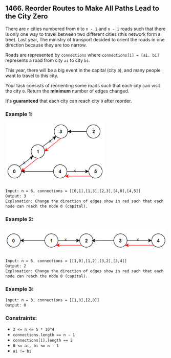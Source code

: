 ## 1466. Reorder Routes to Make All Paths Lead to the City Zero

There are ```n``` cities numbered from ```0``` to ```n - 1``` and ```n - 1``` roads such that there is only one way to travel between two different cities (this network form a tree). Last year, The ministry of transport decided to orient the roads in one direction because they are too narrow.

Roads are represented by ```connections``` where ```connections[i] = [ai, bi]``` represents a road from city ```ai``` to city ```bi```.

This year, there will be a big event in the capital (city ```0```), and many people want to travel to this city.

Your task consists of reorienting some roads such that each city can visit the city ```0```. Return the **minimum** number of edges changed.

It's **guaranteed** that each city can reach city ```0``` after reorder.

### Example 1:

![Example 1](images/example1.png)

```
Input: n = 6, connections = [[0,1],[1,3],[2,3],[4,0],[4,5]]
Output: 3
Explanation: Change the direction of edges show in red such that each node can reach the node 0 (capital).
```
### Example 2:

![Example 2](images/example2.png)

```
Input: n = 5, connections = [[1,0],[1,2],[3,2],[3,4]]
Output: 2
Explanation: Change the direction of edges show in red such that each node can reach the node 0 (capital).
```
### Example 3:
```
Input: n = 3, connections = [[1,0],[2,0]]
Output: 0
```

### Constraints:

* ```2 <= n <= 5 * 10^4```
* ```connections.length == n - 1```
* ```connections[i].length == 2```
* ```0 <= ai, bi <= n - 1```
* ```ai != bi```